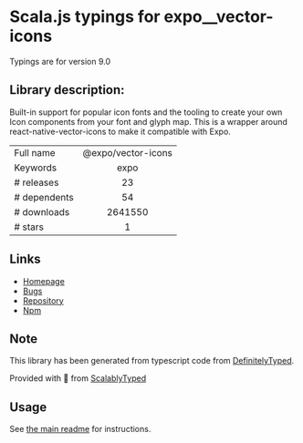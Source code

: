 
# Scala.js typings for expo__vector-icons

Typings are for version 9.0

## Library description:
Built-in support for popular icon fonts and the tooling to create your own Icon components from your font and glyph map. This is a wrapper around react-native-vector-icons to make it compatible with Expo.

|                    |                 |
| ------------------ | :-------------: |
| Full name          | @expo/vector-icons |
| Keywords           | expo |
| # releases         | 23 |
| # dependents       | 54 |
| # downloads        | 2641550 |
| # stars            | 1 |

## Links
- [Homepage](https://expo.github.io/vector-icons)
- [Bugs](https://github.com/expo/vector-icons/issues)
- [Repository](https://github.com/expo/vector-icons)
- [Npm](https://www.npmjs.com/package/%40expo%2Fvector-icons)
    


## Note
This library has been generated from typescript code from [DefinitelyTyped](https://definitelytyped.org).

Provided with :purple_heart: from [ScalablyTyped](https://github.com/oyvindberg/ScalablyTyped)

## Usage
See [the main readme](../../readme.md) for instructions.


